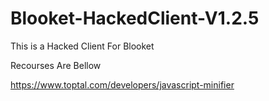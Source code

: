 # Blooket-HackedClient-V1.2.5
This is a Hacked Client For Blooket


Recourses Are Bellow



https://www.toptal.com/developers/javascript-minifier
